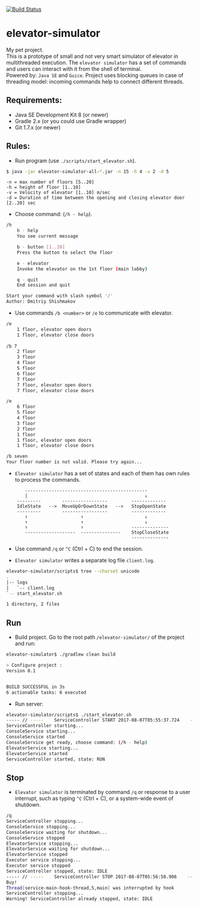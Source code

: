 [![Build Status](https://travis-ci.org/DmitriySh/elevator-simulator.svg?branch=master)](https://travis-ci.org/DmitriySh/elevator-simulator)

elevator-simulator
=======

My pet project.  
This is a prototype of small and not very smart simulator of elevator in multithreaded execution. 
The `elevator simulator` has a set of commands and users can interact with it from the shell of terminal.  
Powered by: `Java SE` and `Guice`. 
Project uses blocking queues in case of threading model: incoming commands help to connect 
different threads.



## Requirements:

  * Java SE Development Kit 8 (or newer)  
  * Gradle 2.x (or you could use Gradle wrapper)   
  * Git 1.7.x (or newer) 
  


## Rules:  

  * Run program (use `./scripts/start_elevator.sh`).
```bash
$ java -jar elevator-simulator-all-*.jar -n 15 -h 4 -v 2 -d 5
```   
```text
-n = max number of floors [5..20]
-h = height of floor [1..10]
-v = Velocity of elevator [1..10] m/sec
-d = Duration of time between the opening and closing elevator door [2..20] sec
```   

  * Choose command: (`/h - help`).
```bash  
/h
	h - help
	You see current message

	b - button [1..20]
	Press the button to select the floor

	e - elevator
	Invoke the elevator on the 1st floor (main lobby)

	q - quit
	End session and quit

Start your command with slash symbol '/'
Author: Dmitriy Shishmakov  
```     
   
  * Use commands `/b <number>` or `/e` to communicate with elevator.
```bash
/e
	1 floor, elevator open doors
	1 floor, elevator close doors
	
/b 7
	2 floor
	3 floor
	4 floor
	5 floor
	6 floor
	7 floor
	7 floor, elevator open doors
	7 floor, elevator close doors

/e
	6 floor
	5 floor
	4 floor
	3 floor
	2 floor
	1 floor
	1 floor, elevator open doors
	1 floor, elevator close doors

/b seven
Your floor number is not valid. Please try again...
```  

  * `Elevator simulator` has a set of states and each of them has own rules to process the commands.
```text
       ----------------------------------------------
       |                                            ↓
    ---------        -----------------         -------------
    IdleState   -->  MoveUpOrDownState   -->   StopOpenState
    ---------        -----------------         -------------
       ↑                    ↑                       ↓
       ↑                    ↑                       ↓ 
       ↑                    ↑                  --------------  
       -------------------  ---------------    StopCloseState
                                               --------------
```    
  
  * Use command `/q` or `^C` (Ctrl + C) to end the session.
  
  * `Elevator simulator` writes a separate log file `client.log`.
```bash
elevator-simulator/scripts$ tree --charset unicode
.
|-- logs
|   `-- client.log
`-- start_elevator.sh

1 directory, 2 files
```  



## Run

  *  Build project. Go to the root path `/elevator-simulator/` of the project and run:  
```sh
elevator-simulator$ ./gradlew clean build

> Configure project :
Version 0.1


BUILD SUCCESSFUL in 3s
6 actionable tasks: 6 executed

```  

  *  Run server: 
```sh
elevator-simulator/scripts$ ./start_elevator.sh
----- // -----    ServiceController START 2017-08-07T05:55:37.724    ----- // -----
ServiceController starting...
ConsoleService starting...
ConsoleService started
ConsoleService get ready, choose command: (/h - help)
ElevatorService starting...
ElevatorService started
ServiceController started, state: RUN
```  

## Stop

  * `Elevator simulator` is terminated by command `/q` or response to a user interrupt, such as typing `^C` (Ctrl + C), or a system-wide event of shutdown.  
```sh
/q
ServiceController stopping...
ConsoleService stopping...
ConsoleService waiting for shutdown...
ConsoleService stopped
ElevatorService stopping...
ElevatorService waiting for shutdown...
ElevatorService stopped
Executor service stopping...
Executor service stopped
ServiceController stopped, state: IDLE
----- // -----    ServiceController STOP 2017-08-07T05:56:58.906    ----- // -----
Buy!
Thread[service-main-hook-thread,5,main] was interrupted by hook
ServiceController stopping...
Warning! ServiceController already stopped, state: IDLE
```
